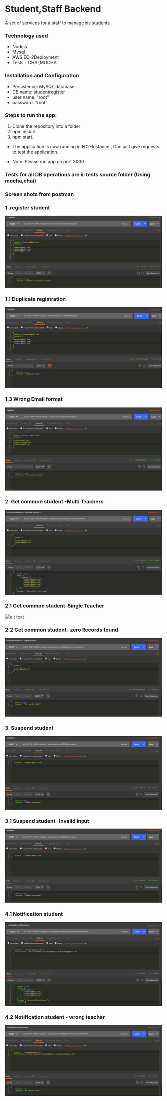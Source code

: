 # Student,Staff Backend
A set of services for a staff to manage his students 
### Technology used

* Nodejs
* Mysql
* AWS EC-2Deployment 
* Tests - CHAI,MOCHA

### Installation and Configuration

* Persistence: MySQL database
* DB name: studentregister
* user name: "root"
* password: "root"

### Steps to run the app:
1. Clone the repository into a folder
2. npm install .
3. npm start.

* The application is now running in EC2-Instance , Can just give requests to test the application.

* Note: Please run app on port 3000.
	
### Tests for all DB operations are in tests source folder (Using mocha,chai)

### Screen shots from postman  

### 1. register student 

![alt text](/screen-shots/register.png "register students")

### 1.1 Duplicate registration  

![alt text](/screen-shots/duplicate.png "register students")

### 1.3 Wrong Email format


![alt text](/screen-shots/invalid-email.png "Invalid-email")


### 2. Get common student -Multi Teachers

![alt text](/screen-shots/common1.png "Get common students")


### 2.1 Get common student-Single Teacher

![alt text](/screen-shots/common2.png "Get common students")


### 2.2 Get common student- zero Records found

![alt text](/screen-shots/no-records.png "Get common students")


### 3. Suspend student 


![alt text](/screen-shots/suspended.png "Title")



### 3.1 Suspend student -Invalid input


![alt text](/screen-shots/suspended.png "Title")



### 4.1 Notification student 


![alt text](/screen-shots/retrieve.png "Title")


### 4.2 Notification student - wrong teacher


![alt text](/screen-shots/no_retrieval.png "Title")
